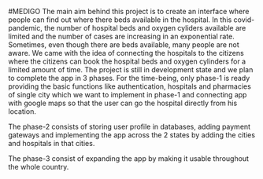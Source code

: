 #MEDIGO
The main aim behind this project is to create an interface where people can find out where there beds available in the hospital. In this covid-pandemic, the number of hospital beds and oxygen cyliders available are limited and the number of cases are increasing in an exponential rate.
Sometimes, even though there are beds available, many people are not aware. We came with the idea of connecting the hospitals to the citizens where the citizens can book the hospital beds and oxygen cylinders for a limited amount of time.
The project is still in development state and we plan to complete the app in 3 phases. For the time-being, only phase-1 is ready providing the basic functions like authentication, hospitals and pharmacies of single city which we want to implement in phase-1 and connecting app with google maps so that the user can go the hospital directly from his location.

The phase-2 consists of storing user profile in databases, adding payment gateways and implementing the app across the 2 states by adding the cities and hospitals in that cities.

The phase-3 consist of expanding the app by making it usable throughout the whole country. 
